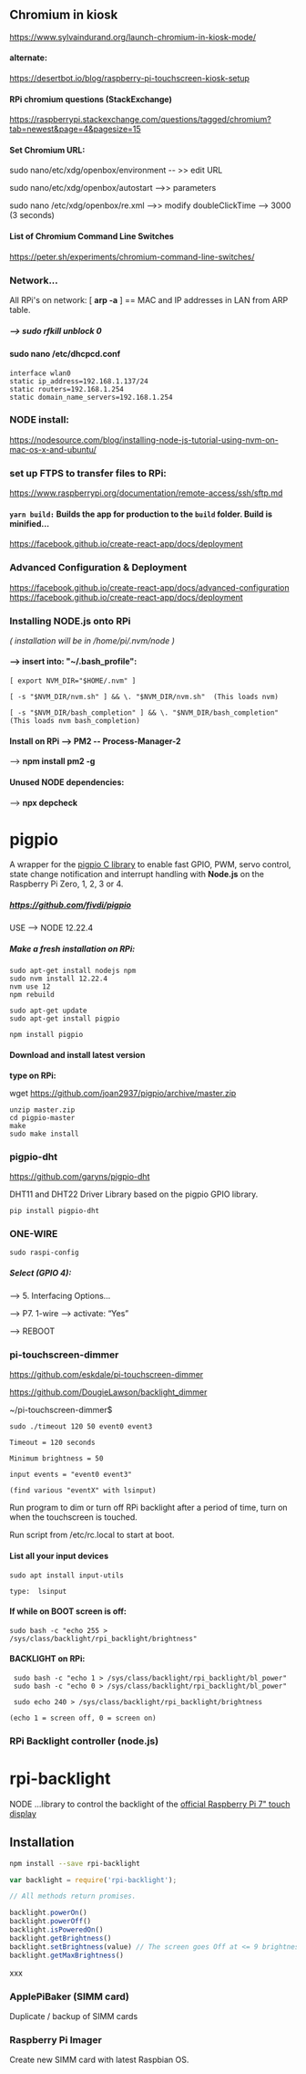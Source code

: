 ## Chromium in kiosk

  https://www.sylvaindurand.org/launch-chromium-in-kiosk-mode/

#### alternate:
  https://desertbot.io/blog/raspberry-pi-touchscreen-kiosk-setup

#### RPi chromium questions (StackExchange)

  https://raspberrypi.stackexchange.com/questions/tagged/chromium?tab=newest&page=4&pagesize=15

#### Set Chromium URL:

sudo nano/etc/xdg/openbox/environment  -- >>  edit URL

sudo nano/etc/xdg/openbox/autostart  -->>  parameters

sudo nano /etc/xdg/openbox/re.xml   -->>  modify doubleClickTime --> 3000  (3 seconds)

#### List of Chromium Command Line Switches

https://peter.sh/experiments/chromium-command-line-switches/

### Network...
All RPi's on network: [ **arp -a**  ]  == MAC and IP addresses in  LAN from  ARP table.

##### --> sudo rfkill unblock 0

#### sudo nano /etc/dhcpcd.conf
```
interface wlan0
static ip_address=192.168.1.137/24
static routers=192.168.1.254
static domain_name_servers=192.168.1.254
```
### NODE install:

https://nodesource.com/blog/installing-node-js-tutorial-using-nvm-on-mac-os-x-and-ubuntu/

### set up FTPS to transfer files to RPi:

https://www.raspberrypi.org/documentation/remote-access/ssh/sftp.md

#### `yarn build:`  Builds the app for production to the `build` folder.  Build is minified...

https://facebook.github.io/create-react-app/docs/deployment

### Advanced Configuration & Deployment

 https://facebook.github.io/create-react-app/docs/advanced-configuration
 https://facebook.github.io/create-react-app/docs/deployment

### Installing NODE.js onto RPi

_( installation will be in /home/pi/.nvm/node )_

#### --> insert into: "~/.bash_profile":
```
[ export NVM_DIR="$HOME/.nvm" ]

[ -s "$NVM_DIR/nvm.sh" ] && \. "$NVM_DIR/nvm.sh"  (This loads nvm)

[ -s "$NVM_DIR/bash_completion" ] && \. "$NVM_DIR/bash_completion"  (This loads nvm bash_completion)
```

#### Install on RPi --> PM2 -- Process-Manager-2

 --> **npm install pm2 -g**

#### Unused NODE dependencies:

--> **npx depcheck**

# pigpio

A wrapper for the [pigpio C library](https://github.com/joan2937/pigpio) to
enable fast GPIO, PWM, servo control, state change notification and interrupt
handling with **Node.js** on the Raspberry Pi Zero, 1, 2, 3 or 4.

##### https://github.com/fivdi/pigpio

 USE -->    NODE 12.22.4 

##### Make a fresh installation on RPi:

``` 
sudo apt-get install nodejs npm
sudo nvm install 12.22.4
nvm use 12
npm rebuild

sudo apt-get update
sudo apt-get install pigpio

npm install pigpio
```
#### Download and install latest version
**type on RPi:** 

wget https://github.com/joan2937/pigpio/archive/master.zip
```
unzip master.zip
cd pigpio-master
make
sudo make install
```
### pigpio-dht

https://github.com/garyns/pigpio-dht

DHT11 and DHT22 Driver Library based on the pigpio GPIO library.

``pip install pigpio-dht``

### ONE-WIRE

``sudo raspi-config``

##### Select (GPIO 4):  

-->  5. Interfacing Options...

-->  P7. 1-wire  --> activate:  “Yes”

-->  REBOOT

### pi-touchscreen-dimmer

https://github.com/eskdale/pi-touchscreen-dimmer

https://github.com/DougieLawson/backlight_dimmer

~/pi-touchscreen-dimmer$
   
``sudo ./timeout 120 50 event0 event3``

```
Timeout = 120 seconds

Minimum brightness = 50

input events = "event0 event3" 

(find various "eventX" with lsinput)
```

Run program to dim or turn off RPi backlight after a period of time,
turn on when the touchscreen is touched. 

Run script from /etc/rc.local to start at boot.

#### List all your input devices
```
sudo apt install input-utils

type:  lsinput
```

#### If while on BOOT screen is off:

```
sudo bash -c "echo 255 > /sys/class/backlight/rpi_backlight/brightness"
```

#### BACKLIGHT on RPi:
```
 sudo bash -c "echo 1 > /sys/class/backlight/rpi_backlight/bl_power"
 sudo bash -c "echo 0 > /sys/class/backlight/rpi_backlight/bl_power"

 sudo echo 240 > /sys/class/backlight/rpi_backlight/brightness

(echo 1 = screen off, 0 = screen on)
```

### RPi Backlight controller (node.js)

# rpi-backlight
NODE ...library to control the backlight of the [official Raspberry Pi 7" touch display](https://www.raspberrypi.org/products/raspberry-pi-touch-display/)

## Installation

```bash
npm install --save rpi-backlight
```
```javascript
var backlight = require('rpi-backlight');

// All methods return promises.

backlight.powerOn()
backlight.powerOff()
backlight.isPoweredOn()
backlight.getBrightness()
backlight.setBrightness(value) // The screen goes Off at <= 9 brightness value
backlight.getMaxBrightness()
```
xxx

### ApplePiBaker  (SIMM card)

Duplicate / backup of SIMM cards

### Raspberry Pi Imager

Create new SIMM card with latest Raspbian OS.
